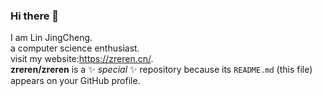 ### Hi there 👋
I am Lin JingCheng.   
a computer science enthusiast.   
visit my website:https://zreren.cn/.   
**zreren/zreren** is a ✨ _special_ ✨ repository because its `README.md` (this file) appears on your GitHub profile.
